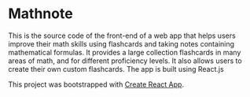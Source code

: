 # Mathnote

This is the source code of the front-end of a web app that helps users improve their math skills using flashcards and taking notes containing mathematical formulas.
It provides a large collection flashcards in many areas of math, and for different proficiency levels.
It also allows users to create their own custom flashcards.
The app is built using React.js

This project was bootstrapped with [Create React App](https://github.com/facebook/create-react-app).
